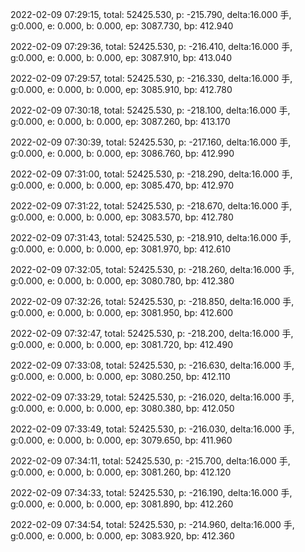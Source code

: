 2022-02-09 07:29:15, total: 52425.530, p: -215.790, delta:16.000 手, g:0.000, e: 0.000, b: 0.000, ep: 3087.730, bp: 412.940

2022-02-09 07:29:36, total: 52425.530, p: -216.410, delta:16.000 手, g:0.000, e: 0.000, b: 0.000, ep: 3087.910, bp: 413.040

2022-02-09 07:29:57, total: 52425.530, p: -216.330, delta:16.000 手, g:0.000, e: 0.000, b: 0.000, ep: 3085.910, bp: 412.780

2022-02-09 07:30:18, total: 52425.530, p: -218.100, delta:16.000 手, g:0.000, e: 0.000, b: 0.000, ep: 3087.260, bp: 413.170

2022-02-09 07:30:39, total: 52425.530, p: -217.160, delta:16.000 手, g:0.000, e: 0.000, b: 0.000, ep: 3086.760, bp: 412.990

2022-02-09 07:31:00, total: 52425.530, p: -218.290, delta:16.000 手, g:0.000, e: 0.000, b: 0.000, ep: 3085.470, bp: 412.970

2022-02-09 07:31:22, total: 52425.530, p: -218.670, delta:16.000 手, g:0.000, e: 0.000, b: 0.000, ep: 3083.570, bp: 412.780

2022-02-09 07:31:43, total: 52425.530, p: -218.910, delta:16.000 手, g:0.000, e: 0.000, b: 0.000, ep: 3081.970, bp: 412.610

2022-02-09 07:32:05, total: 52425.530, p: -218.260, delta:16.000 手, g:0.000, e: 0.000, b: 0.000, ep: 3080.780, bp: 412.380

2022-02-09 07:32:26, total: 52425.530, p: -218.850, delta:16.000 手, g:0.000, e: 0.000, b: 0.000, ep: 3081.950, bp: 412.600

2022-02-09 07:32:47, total: 52425.530, p: -218.200, delta:16.000 手, g:0.000, e: 0.000, b: 0.000, ep: 3081.720, bp: 412.490

2022-02-09 07:33:08, total: 52425.530, p: -216.630, delta:16.000 手, g:0.000, e: 0.000, b: 0.000, ep: 3080.250, bp: 412.110

2022-02-09 07:33:29, total: 52425.530, p: -216.020, delta:16.000 手, g:0.000, e: 0.000, b: 0.000, ep: 3080.380, bp: 412.050

2022-02-09 07:33:49, total: 52425.530, p: -216.030, delta:16.000 手, g:0.000, e: 0.000, b: 0.000, ep: 3079.650, bp: 411.960

2022-02-09 07:34:11, total: 52425.530, p: -215.700, delta:16.000 手, g:0.000, e: 0.000, b: 0.000, ep: 3081.260, bp: 412.120

2022-02-09 07:34:33, total: 52425.530, p: -216.190, delta:16.000 手, g:0.000, e: 0.000, b: 0.000, ep: 3081.890, bp: 412.260

2022-02-09 07:34:54, total: 52425.530, p: -214.960, delta:16.000 手, g:0.000, e: 0.000, b: 0.000, ep: 3083.920, bp: 412.360